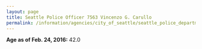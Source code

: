 ```yaml
---
layout: page
title: Seattle Police Officer 7563 Vincenzo G. Carullo
permalink: /information/agencies/city_of_seattle/seattle_police_department/copbook/7563/
---
```


**Age as of Feb. 24, 2016:** 42.0
